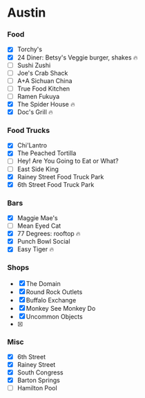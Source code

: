 Austin
======

### Food
- [x] Torchy's
- [x] 24 Diner: Betsy's Veggie burger, shakes :fire:
- [ ] Sushi Zushi
- [ ] Joe's Crab Shack
- [ ] A+A Sichuan China
- [ ] True Food Kitchen
- [ ] Ramen Fukuya
- [x] The Spider House :fire:
- [x] Doc's Grill :fire:

### Food Trucks
- [x] Chi'Lantro
- [x] The Peached Tortilla
- [ ] Hey! Are You Going to Eat or What?
- [ ] East Side King
- [x] Rainey Street Food Truck Park
- [x] 6th Street Food Truck Park

### Bars
- [x] Maggie Mae's
- [ ] Mean Eyed Cat
- [x] 77 Degrees: rooftop :fire:
- [x] Punch Bowl Social
- [x] Easy Tiger :fire:

### Shops
- [x] The Domain
- [x] Round Rock Outlets
- [x] Buffalo Exchange
- [x] Monkey See Monkey Do
- [x] Uncommon Objects
- [x] 

### Misc
- [x] 6th Street
- [x] Rainey Street
- [x] South Congress
- [x] Barton Springs
- [ ] Hamilton Pool
